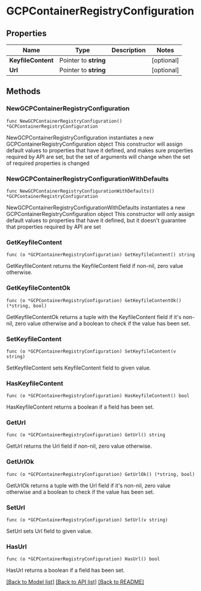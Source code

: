 # GCPContainerRegistryConfiguration

## Properties

Name | Type | Description | Notes
------------ | ------------- | ------------- | -------------
**KeyfileContent** | Pointer to **string** |  | [optional] 
**Url** | Pointer to **string** |  | [optional] 

## Methods

### NewGCPContainerRegistryConfiguration

`func NewGCPContainerRegistryConfiguration() *GCPContainerRegistryConfiguration`

NewGCPContainerRegistryConfiguration instantiates a new GCPContainerRegistryConfiguration object
This constructor will assign default values to properties that have it defined,
and makes sure properties required by API are set, but the set of arguments
will change when the set of required properties is changed

### NewGCPContainerRegistryConfigurationWithDefaults

`func NewGCPContainerRegistryConfigurationWithDefaults() *GCPContainerRegistryConfiguration`

NewGCPContainerRegistryConfigurationWithDefaults instantiates a new GCPContainerRegistryConfiguration object
This constructor will only assign default values to properties that have it defined,
but it doesn't guarantee that properties required by API are set

### GetKeyfileContent

`func (o *GCPContainerRegistryConfiguration) GetKeyfileContent() string`

GetKeyfileContent returns the KeyfileContent field if non-nil, zero value otherwise.

### GetKeyfileContentOk

`func (o *GCPContainerRegistryConfiguration) GetKeyfileContentOk() (*string, bool)`

GetKeyfileContentOk returns a tuple with the KeyfileContent field if it's non-nil, zero value otherwise
and a boolean to check if the value has been set.

### SetKeyfileContent

`func (o *GCPContainerRegistryConfiguration) SetKeyfileContent(v string)`

SetKeyfileContent sets KeyfileContent field to given value.

### HasKeyfileContent

`func (o *GCPContainerRegistryConfiguration) HasKeyfileContent() bool`

HasKeyfileContent returns a boolean if a field has been set.

### GetUrl

`func (o *GCPContainerRegistryConfiguration) GetUrl() string`

GetUrl returns the Url field if non-nil, zero value otherwise.

### GetUrlOk

`func (o *GCPContainerRegistryConfiguration) GetUrlOk() (*string, bool)`

GetUrlOk returns a tuple with the Url field if it's non-nil, zero value otherwise
and a boolean to check if the value has been set.

### SetUrl

`func (o *GCPContainerRegistryConfiguration) SetUrl(v string)`

SetUrl sets Url field to given value.

### HasUrl

`func (o *GCPContainerRegistryConfiguration) HasUrl() bool`

HasUrl returns a boolean if a field has been set.


[[Back to Model list]](../README.md#documentation-for-models) [[Back to API list]](../README.md#documentation-for-api-endpoints) [[Back to README]](../README.md)


